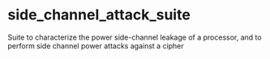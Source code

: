 # side_channel_attack_suite
Suite to characterize the power side-channel leakage of a processor, and to perform side channel power attacks against a cipher
